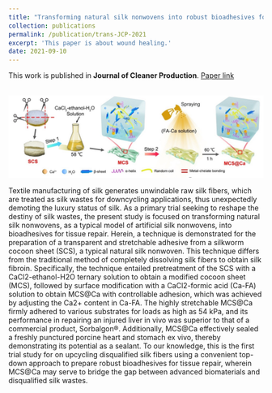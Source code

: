 ```yaml
---
title: "Transforming natural silk nonwovens into robust bioadhesives for in vivo tissue amendment. Journal of Cleaner Production 2021, 314, 127996."
collection: publications
permalink: /publication/trans-JCP-2021
excerpt: 'This paper is about wound healing.'
date: 2021-09-10
---
```


This work is published in **Journal of Cleaner Production**. [Paper link](https://doi.org/10.1016/j.jclepro.2021.127996)

<br/><img src='/images/fig1-trans-JCP-2021.jpg'>

Textile manufacturing of silk generates unwindable raw silk fibers, which are treated as silk wastes for downcycling applications, thus unexpectedly demoting the luxury status of silk. As a primary trial seeking to reshape the destiny of silk wastes, the present study is focused on transforming natural silk nonwovens, as a typical model of artificial silk nonwovens, into bioadhesives for tissue repair. Herein, a technique is demonstrated for the preparation of a transparent and stretchable adhesive from a silkworm cocoon sheet (SCS), a typical natural silk nonwoven. This technique differs from the traditional method of completely dissolving silk fibers to obtain silk fibroin. Specifically, the technique entailed pretreatment of the SCS with a CaCl2-ethanol-H2O ternary solution to obtain a modified cocoon sheet (MCS), followed by surface modification with a CaCl2-formic acid (Ca-FA) solution to obtain MCS@Ca with controllable adhesion, which was achieved by adjusting the Ca2+ content in Ca-FA. The highly stretchable MCS@Ca firmly adhered to various substrates for loads as high as 54 kPa, and its performance in repairing an injured liver in vivo was superior to that of a commercial product, Sorbalgon®. Additionally, MCS@Ca effectively sealed a freshly punctured porcine heart and stomach ex vivo, thereby demonstrating its potential as a sealant. To our knowledge, this is the first trial study for on upcycling disqualified silk fibers using a convenient top-down approach to prepare robust bioadhesives for tissue repair, wherein MCS@Ca may serve to bridge the gap between advanced biomaterials and disqualified silk wastes.
